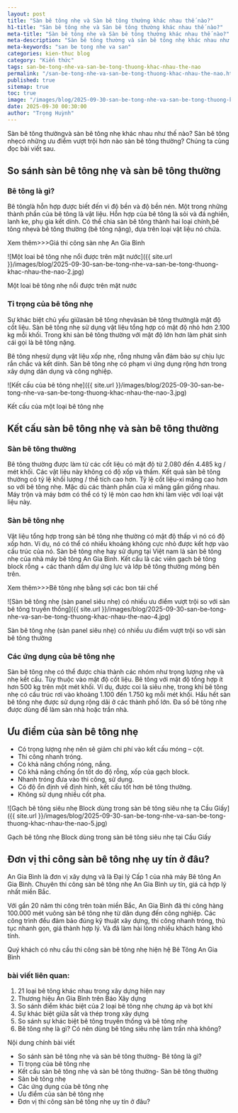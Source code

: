 ```yaml
---
layout: post
title: "Sàn bê tông nhẹ và Sàn bê tông thường khác nhau thế nào?"
h1-title: "Sàn bê tông nhẹ và Sàn bê tông thường khác nhau thế nào?"
meta-title: "Sàn bê tông nhẹ và Sàn bê tông thường khác nhau thế nào?"
meta-description: "Sàn bê tông thường và sàn bê tông nhẹ khác nhau như thế nào? Sàn bê tông nhẹ có những ưu điểm vượt trội hơn nào sàn bê tông thường?"
meta-keywords: "san be tong nhe va san"
categories: kien-thuc blog
category: "Kiến thức"
tags: san-be-tong-nhe-va-san-be-tong-thuong-khac-nhau-the-nao
permalink: "/san-be-tong-nhe-va-san-be-tong-thuong-khac-nhau-the-nao.html"
published: true
sitemap: true
toc: true
image: "/images/blog/2025-09-30-san-be-tong-nhe-va-san-be-tong-thuong-khac-nhau-the-nao-1.jpg"
date: 2025-09-30 00:30:00
author: "Trọng Huỳnh"
---
```



Sàn bê tông thườngvà sàn bê tông nhẹ khác nhau như thế nào? Sàn bê tông nhẹcó những ưu điểm vượt trội hơn nào sàn bê tông thường? Chúng ta cùng đọc bài viết sau.

## So sánh sàn bê tông nhẹ và sàn bê tông thường

### Bê tông là gì?

Bê tônglà hỗn hợp được biết đến vì độ bền và độ bền nén. Một trong những thành phần của bê tông là vật liệu. Hỗn hợp của bê tông là sỏi và đá nghiền, lanh ke, phụ gia kết dính. Có thể chia sàn bê tông thành hai loại chính,bê tông nhẹvà bê tông thường (bê tông nặng), dựa trên loại vật liệu nó chứa.

Xem thêm>>>Giá thi công sàn nhẹ An Gia Bình

![Một loai bê tông nhẹ nổi được trên mặt nước]({{ site.url }}/images/blog/2025-09-30-san-be-tong-nhe-va-san-be-tong-thuong-khac-nhau-the-nao-2.jpg)

Một loai bê tông nhẹ nổi được trên mặt nước

### Tỉ trọng của bê tông nhẹ

Sự khác biệt chủ yếu giữasàn bê tông nhẹvàsàn bê tông thườnglà mật độ cốt liệu. Sàn bê tông nhẹ sử dụng vật liệu tổng hợp có mật độ nhỏ hơn 2.100 kg mỗi khối. Trong khi sàn bê tông thường với mật độ lớn hơn làm phát sinh cái gọi là bê tông nặng.

Bê tông nhẹsử dụng vật liệu xốp nhẹ, rỗng nhưng vẫn đảm bảo sự chịu lực rắn chắc và kết dính. Sàn bê tông nhẹ có phạm vi ứng dụng rộng hơn trong xây dựng dân dụng và công nghiệp.

![Kết cấu của bê tông nhẹ]({{ site.url }}/images/blog/2025-09-30-san-be-tong-nhe-va-san-be-tong-thuong-khac-nhau-the-nao-3.jpg)

Kết cấu của một loại bê tông nhẹ

## Kết cấu sàn bê tông nhẹ và sàn bê tông thường

### Sàn bê tông thường

Bê tông thường được làm từ các cốt liệu có mật độ từ 2.080 đến 4.485 kg / mét khối. Các vật liệu này không có độ xốp và thấm. Kết quả sàn bê tông thường có tỷ lệ khối lượng / thể tích cao hơn. Tỷ lệ cốt liệu-xi măng cao hơn so với bê tông nhẹ. Mặc dù các thành phần của xi măng gần giống nhau. Máy trộn và máy bơm có thể có tỷ lệ mòn cao hơn khi làm việc với loại vật liệu này.

### Sàn bê tông nhẹ

Vật liệu tổng hợp trong sàn bê tông nhẹ thường có mật độ thấp vì nó có độ xốp hơn. Ví dụ, nó có thể có nhiều khoảng không cực nhỏ được kết hợp vào cấu trúc của nó. Sàn bê tông nhẹ hay sử dụng tại Việt nam là sàn bê tông nhẹ của nhà máy bê tông An Gia Bình. Kết cấu là các viên gạch bê tông block rỗng + các thanh dầm dự ứng lực và lớp bê tông thường mỏng bên trên.

Xem thêm>>>Bê tông nhẹ bằng sợi các bon tái chế

![Sàn bê tông nhẹ (sàn panel siêu nhẹ) có nhiều ưu điểm vượt trội so với sàn bê tông truyền thống]({{ site.url }}/images/blog/2025-09-30-san-be-tong-nhe-va-san-be-tong-thuong-khac-nhau-the-nao-4.jpg)

Sàn bê tông nhẹ (sàn panel siêu nhẹ) có nhiều ưu điểm vượt trội so với sàn bê tông thường

### Các ứng dụng của bê tông nhẹ

Sàn bê tông nhẹ có thể được chia thành các nhóm như trọng lượng nhẹ và nhẹ kết cấu. Tùy thuộc vào mật độ cốt liệu. Bê tông với mật độ tổng hợp ít hơn 500 kg trên một mét khối. Ví dụ, được coi là siêu nhẹ, trong khi bê tông nhẹ có cấu trúc rơi vào khoảng 1.100 đến 1.750 kg mỗi mét khối. Hầu hết sàn bê tông nhẹ được sử dụng rộng dãi ở các thành phố lớn. Đa số bê tông nhẹ được dùng để làm sàn nhà hoặc trần nhà.

## Ưu điểm của sàn bê tông nhẹ

- Có trọng lượng nhẹ nên sẽ giảm chi phí vào kết cấu móng – cột.
- Thi công nhanh tróng.
- Có khả năng chống nóng, nắng.
- Có khả năng chống ồn tốt do độ rỗng, xốp của gạch block.
- Nhanh tróng đưa vào thi công, sử dụng.
- Có độ ổn định về định hình, kết cấu tốt hơn bê tông thường.
- Không sử dụng nhiều cốt pha.

![Gạch bê tông siêu nhẹ Block dùng trong sàn bê tông siêu nhẹ tạ Cầu Giấy]({{ site.url }}/images/blog/2025-09-30-san-be-tong-nhe-va-san-be-tong-thuong-khac-nhau-the-nao-5.jpg)

Gạch bê tông nhẹ Block dùng trong sàn bê tông siêu nhẹ tại Cầu Giấy

## Đơn vị thi công sàn bê tông nhẹ uy tín ở đâu?

An Gia Bình là đơn vị xây dựng và là Đại lý Cấp 1 của nhà máy Bê tông An Gia Bình. Chuyên thi công sàn bê tông nhẹ An Gia Bình uy tín, giá cả hợp lý nhất miền Bắc.

Với gần 20 năm thi công trên toàn miền Bắc, An Gia Bình đã thi công hàng 100.000 mét vuông sàn bê tông nhẹ từ dân dụng đến công nghiệp. Các công trình đều đảm bảo đúng kỹ thuật xây dựng, thi công nhanh tróng, thủ tục nhanh gọn, giá thành hợp lý. Và đã làm hài lòng nhiều khách hàng khó tính.

Quý khách có nhu cầu thi công sàn bê tông nhẹ hiện hệ Bê Tông An Gia Bình

### bài viết liên quan:

1. 21 loại bê tông khác nhau trong xây dựng hiện nay
2. Thương hiệu An Gia Bình trên Báo Xây dựng
3. So sánh điểm khác biệt của 2 loại bê tông nhẹ chưng áp và bọt khí
4. Sự khác biệt giữa sắt và thép trong xây dựng
5. So sánh sự khác biệt bê tông truyền thống và bê tông nhẹ
6. Bê tông nhẹ là gì? Có nên dùng bê tông siêu nhẹ làm trần nhà không?

Nội dung chính bài viết

- So sánh sàn bê tông nhẹ và sàn bê tông thường- Bê tông là gì?
- Tỉ trọng của bê tông nhẹ
- Kết cấu sàn bê tông nhẹ và sàn bê tông thường- Sàn bê tông thường
- Sàn bê tông nhẹ
- Các ứng dụng của bê tông nhẹ
- Ưu điểm của sàn bê tông nhẹ
- Đơn vị thi công sàn bê tông nhẹ uy tín ở đâu?